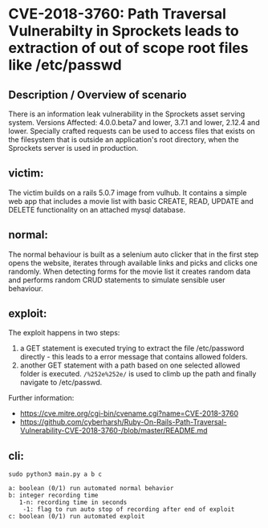 # CVE-2018-3760: Path Traversal Vulnerabilty in Sprockets leads to extraction of out of scope root files like /etc/passwd

## Description / Overview of scenario
There is an information leak vulnerability in the Sprockets asset serving system. Versions Affected: 4.0.0.beta7 and lower, 3.7.1 and lower, 2.12.4 and lower. Specially crafted requests can be used to access files that exists on the filesystem that is outside an application's root directory, when the Sprockets server is used in production.

## victim:
The victim builds on a rails 5.0.7 image from vulhub. It contains a simple web app that includes a movie list with basic CREATE, READ, UPDATE and DELETE functionality on an attached mysql database.

## normal:
The normal behaviour is built as a selenium auto clicker that in the first step opens the website, iterates through available links and picks and clicks one randomly. When detecting forms for the movie list it creates random data and performs random CRUD statements to simulate sensible user behaviour.

## exploit:
The exploit happens in two steps:
1. a GET statement is executed trying to extract the file /etc/password directly - this leads to a error message that contains allowed folders.
2. another GET statement with a path based on one selected allowed folder is executed. `/%252e%252e/` is used to climb up the path and finally navigate to /etc/passwd.

Further information:
* https://cve.mitre.org/cgi-bin/cvename.cgi?name=CVE-2018-3760
* https://github.com/cyberharsh/Ruby-On-Rails-Path-Traversal-Vulnerability-CVE-2018-3760-/blob/master/README.md

## cli:

    sudo python3 main.py a b c
    
    a: boolean (0/1) run automated normal behavior
    b: integer recording time
       1-n: recording time in seconds
        -1: flag to run auto stop of recording after end of exploit
    c: boolean (0/1) run automated exploit